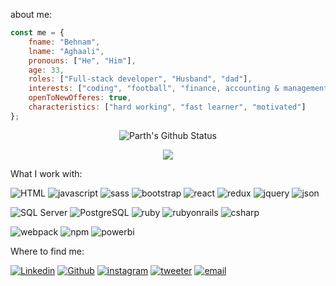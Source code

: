 
about me:
```javascript
const me = {
    fname: "Behnam",
    lname: "Aghaali",
    pronouns: ["He", "Him"],
    age: 33,
    roles: ["Full-stack developer", "Husband", "dad"],
    interests: ["coding", "football", "finance, accounting & management"],
    openToNewOfferes: true, 
    characteristics: ["hard working", "fast learner", "motivated"]
};
```

<div align="center">
  
![Parth's Github Status](https://github-readme-stats.vercel.app/api?username=Behnam1369&show_icons=true&theme=midnight-purple)
  
</div>
<p align="center"> 
  <img src="https://profile-counter.glitch.me/Behnam1369/count.svg" />
</p>


What I work with: 

![HTML](http://img.shields.io/badge/-HTML-3776AB?style=flat&logo=html5&logoColor=white&color=24003f&labelColor=9100ff)
![javascript](http://img.shields.io/badge/-JavaScript-3776AB?style=flat&logo=javascript&logoColor=white&color=24003f&labelColor=9100ff)
![sass](http://img.shields.io/badge/-SCSS-3776AB?style=flat&logo=sass&logoColor=white&color=24003f&labelColor=9100ff)
![bootstrap](http://img.shields.io/badge/-Bootstrap-3776AB?style=flat&logo=bootstrap&logoColor=white&color=24003f&labelColor=9100ff)
![react](http://img.shields.io/badge/-React.js-3776AB?style=flat&logo=react&logoColor=white&color=24003f&labelColor=9100ff)
![redux](http://img.shields.io/badge/-Redux-3776AB?style=flat&logo=redux&logoColor=white&color=24003f&labelColor=9100ff)
![jquery](http://img.shields.io/badge/-JQuery-3776AB?style=flat&logo=jquery&logoColor=white&color=24003f&labelColor=9100ff)
![json](http://img.shields.io/badge/-JSON-3776AB?style=flat&logo=json&logoColor=white&color=24003f&labelColor=9100ff)

![SQL Server](http://img.shields.io/badge/-SQL_Server-3776AB?style=flat&logo=microsoftsqlserver&logoColor=white&color=24003f&labelColor=9100ff)
![PostgreSQL](https://img.shields.io/badge/-PostgreSQL-3776AB?style=flat&logo=PostgreSQL&logoColor=white&color=24003f&labelColor=9100ff)
![ruby](http://img.shields.io/badge/-Ruby-3776AB?style=flat&logo=ruby&logoColor=white&color=24003f&labelColor=9100ff)
![rubyonrails](http://img.shields.io/badge/-Ruby_on_Rails-3776AB?style=flat&logo=rubyonrails&logoColor=white&color=24003f&labelColor=9100ff)
![csharp](http://img.shields.io/badge/-C_Sharp-3776AB?style=flat&logo=csharp&logoColor=white&color=24003f&labelColor=9100ff)

![webpack](http://img.shields.io/badge/-Webpack-3776AB?style=flat&logo=webpack&logoColor=white&color=24003f&labelColor=9100ff)
![npm](http://img.shields.io/badge/-npm-3776AB?style=flat&logo=npm&logoColor=white&color=24003f&labelColor=9100ff)
![powerbi](http://img.shields.io/badge/-Power_BI-3776AB?style=flat&logo=powerbi&logoColor=white&color=24003f&labelColor=9100ff)

Where to find me: 

[![Linkedin](https://img.shields.io/badge/-Behnam_Aghaali-blue?style=flat&logo=Linkedin&logoColor=blue&color=fff&labelColor=fff)](https://www.linkedin.com/in/behnam-aghaali-62561375/)
[![Github](https://img.shields.io/badge/-Behnam1369-blue?style=flat&logo=github&logoColor=black&color=fff&labelColor=fff)](https://github.com/Behnam1369)
[![instagram](https://img.shields.io/badge/-Behnamaghaali1369-blue?style=flat&logo=instagram&logoColor=hotpink&color=fff&labelColor=fff)](https://instagram.com/Behnamaghaali1369)
[![tweeter](https://img.shields.io/badge/-behnamagh1369-blue?style=flat&logo=twitter&logoColor=blue&color=fff&labelColor=fff)](https://twitter.com/behnamagh1369)
[![email](https://img.shields.io/badge/-behnam.aghaali@yahoo.com-blue?style=flat&logo=yahoo&logoColor=purple&color=fff&labelColor=fff)](mailto:behnam.aghaali@yahoo.com)
